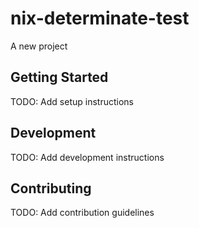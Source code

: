 # nix-determinate-test

A new project

## Getting Started

TODO: Add setup instructions

## Development

TODO: Add development instructions

## Contributing

TODO: Add contribution guidelines